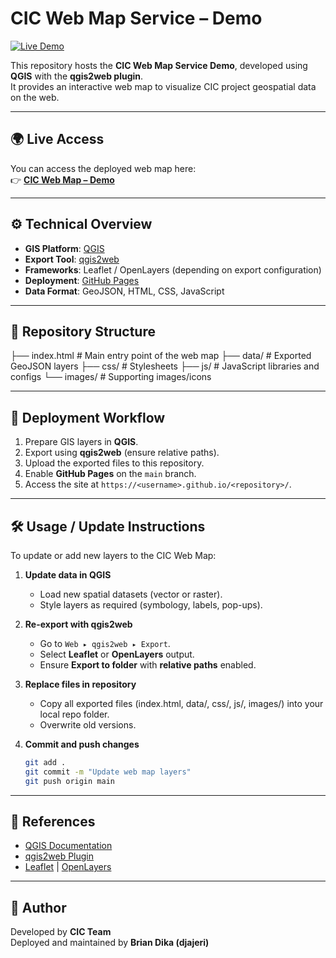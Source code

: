 # CIC Web Map Service – Demo

[![Live Demo](https://img.shields.io/badge/Live%20Demo-Online-brightgreen)](https://djajeri.github.io/CIC-WEB-MAP---DEMO/)

This repository hosts the **CIC Web Map Service Demo**, developed using **QGIS** with the **qgis2web plugin**.  
It provides an interactive web map to visualize CIC project geospatial data on the web.

---

## 🌍 Live Access
You can access the deployed web map here:  
👉 **[CIC Web Map – Demo](https://djajeri.github.io/CIC-WEB-MAP---DEMO/)**

---

## ⚙️ Technical Overview
- **GIS Platform**: [QGIS](https://qgis.org)  
- **Export Tool**: [qgis2web](https://github.com/tomchadwin/qgis2web)  
- **Frameworks**: Leaflet / OpenLayers (depending on export configuration)  
- **Deployment**: [GitHub Pages](https://pages.github.com/)  
- **Data Format**: GeoJSON, HTML, CSS, JavaScript  

---

## 📂 Repository Structure
├── index.html # Main entry point of the web map
├── data/ # Exported GeoJSON layers
├── css/ # Stylesheets
├── js/ # JavaScript libraries and configs
└── images/ # Supporting images/icons


---

## 🚀 Deployment Workflow
1. Prepare GIS layers in **QGIS**.  
2. Export using **qgis2web** (ensure relative paths).  
3. Upload the exported files to this repository.  
4. Enable **GitHub Pages** on the `main` branch.  
5. Access the site at `https://<username>.github.io/<repository>/`.

---

## 🛠 Usage / Update Instructions
To update or add new layers to the CIC Web Map:

1. **Update data in QGIS**  
   - Load new spatial datasets (vector or raster).  
   - Style layers as required (symbology, labels, pop-ups).  

2. **Re-export with qgis2web**  
   - Go to `Web ▸ qgis2web ▸ Export`.  
   - Select **Leaflet** or **OpenLayers** output.  
   - Ensure **Export to folder** with **relative paths** enabled.  

3. **Replace files in repository**  
   - Copy all exported files (index.html, data/, css/, js/, images/) into your local repo folder.  
   - Overwrite old versions.  

4. **Commit and push changes**  
   ```bash
   git add .
   git commit -m "Update web map layers"
   git push origin main

---

## 📖 References
- [QGIS Documentation](https://docs.qgis.org)  
- [qgis2web Plugin](https://plugins.qgis.org/plugins/qgis2web/)  
- [Leaflet](https://leafletjs.com/) | [OpenLayers](https://openlayers.org/)  

---

## 👤 Author
Developed by **CIC Team**  
Deployed and maintained by **Brian Dika (djajeri)**  
